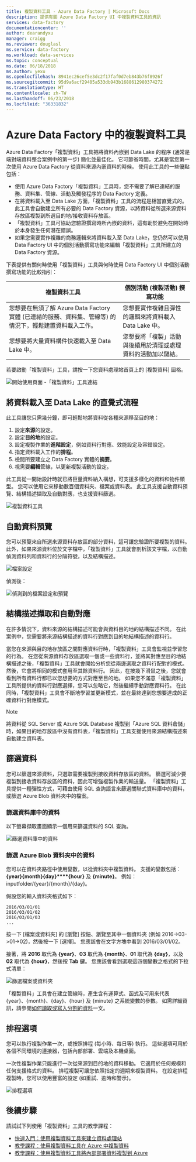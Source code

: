 ```yaml
---
title: 複製資料工具 - Azure Data Factory | Microsoft Docs
description: 提供有關 Azure Data Factory UI 中複製資料工具的資訊
services: data-factory
documentationcenter: ''
author: dearandyxu
manager: craigg
ms.reviewer: douglasl
ms.service: data-factory
ms.workload: data-services
ms.topic: conceptual
ms.date: 06/18/2018
ms.author: yexu
ms.openlocfilehash: 8941ec26cef5e3dc2f17faf0d7eb843b76f8926f
ms.sourcegitcommit: 95d9a6acf29405a533db943b1688612980374272
ms.translationtype: HT
ms.contentlocale: zh-TW
ms.lasthandoff: 06/23/2018
ms.locfileid: "36331832"
---
```

# <a name="copy-data-tool-in-azure-data-factory"></a>Azure Data Factory 中的複製資料工具
Azure Data Factory「複製資料」工具把將資料內嵌到 Data Lake 的程序 (通常是端對端資料整合案例中的第一步) 簡化並最佳化。  它可節省時間，尤其是當您第一次使用 Azure Data Factory 從資料來源內嵌資料的時候。 使用此工具的一些優點包括：

- 使用 Azure Data Factory「複製資料」工具時，您不需要了解已連結的服務、資料集、管線、活動及觸發程序的 Data Factory 定義。 
- 在將資料載入至 Data Lake 方面，「複製資料」工具的流程是相當直覺式的。 此工具會自動建立所有必要的 Data Factory 資源，以將資料從所選來源資料存放區複製到所選目的地/接收資料存放區。 
- 「複製資料」工具可協助您驗證撰寫時所內嵌的資料，這有助於避免在開始時於本身發生任何潛在錯誤。
- 如果您需要實作複雜的商務邏輯來將資料載入至 Data Lake，您仍然可以使用 Data Factory UI 中的個別活動撰寫功能來編輯「複製資料」工具所建立的 Data Factory 資源。 

下表提供有關何時使用「複製資料」工具與何時使用 Data Factory UI 中個別活動撰寫功能的比較指引： 

| 複製資料工具 | 個別活動 (複製活動) 撰寫功能 |
| -------------- | -------------------------------------- |
| 您想要在無須了解 Azure Data Factory 實體 (已連結的服務、資料集、管線等) 的情況下，輕鬆建置資料載入工作。 | 您想要實作複雜且彈性的邏輯來將資料載入 Data Lake 中。 |
| 您想要將大量資料構件快速載入至 Data Lake 中。 | 您想要將「複製」活動與後續用於清理或處理資料的活動加以鏈結。 |

若要啟動「複製資料」工具，請按一下您資料處理站首頁上的 [複製資料] 圖格。

![開始使用頁面 -「複製資料」工具連結](./media/copy-data-tool/get-started-page.png)


## <a name="intuitive-flow-for-loading-data-into-a-data-lake"></a>將資料載入至 Data Lake 的直覺式流程
此工具讓您只需幾分鐘，即可輕鬆地將資料從各種來源移至目的地：  

1. 設定**來源**的設定。
2. 設定**目的地**的設定。 
3. 設定複製作業的**進階設定**，例如資料行對應、效能設定及容錯設定。 
4. 指定資料載入工作的**排程**。 
5. 檢閱所要建立之 Data Factory 實體的**摘要**。 
6. 視需要**編輯**管線，以更新複製活動的設定。 

 此工具從一開始設計時就已將巨量資料納入構想，可支援多樣化的資料和物件類型。 您可以使用它來移動數百個資料夾、檔案或資料表。 此工具支援自動資料預覽、結構描述擷取及自動對應，也支援資料篩選。

![複製資料工具](./media/copy-data-tool/copy-data-tool.png)

## <a name="automatic-data-preview"></a>自動資料預覽
您可以預覽來自所選來源資料存放區的部分資料，這可讓您驗證所要複製的資料。 此外，如果來源資料位於文字檔中，「複製資料」工具就會剖析該文字檔，以自動偵測資料列和資料行的分隔符號，以及結構描述。

![檔案設定](./media/copy-data-tool/file-format-settings.png)

偵測後：

![偵測到的檔案設定和預覽](./media/copy-data-tool/after-detection.png)

## <a name="schema-capture-and-automatic-mapping"></a>結構描述擷取和自動對應
在許多情況下，資料來源的結構描述可能會與資料目的地的結構描述不同。 在此案例中，您需要將來源結構描述的資料行對應到目的地結構描述的資料行。

當您在來源與目的地存放區之間對應資料行時，「複製資料」工具會監視並學習您的行為。 在您從來源資料存放區選取一個或一些資料行，並將其對應至目的地結構描述之後，「複製資料」工具就會開始分析您從兩邊選取之資料行配對的模式。 然後，它會將相同的模式套用至其餘資料行。 因此，在按幾下滑鼠之後，您就會看到所有資料行都已以您想要的方式對應至目的地。  如果您不滿意「複製資料」工具所提供的資料行對應選擇，您可以忽略它，然後繼續手動對應資料行。 在此同時，「複製資料」工具會不斷地學習並更新模式，並在最終達到您想要達成的正確資料行對應模式。 

> [!NOTE]
> 將資料從 SQL Server 或 Azure SQL Database 複製到「Azure SQL 資料倉儲」時，如果目的地存放區中沒有資料表，「複製資料」工具支援使用來源結構描述來自動建立資料表。 

## <a name="filter-data"></a>篩選資料
您可以篩選來源資料，只選取需要複製到接收資料存放區的資料。 篩選可減少要複製到接收資料存放區的資料，因此可增強複製作業的輸送量。 「複製資料」工具提供一種彈性方式，可藉由使用 SQL 查詢語言來篩選關聯式資料庫中的資料，或篩選 Azure Blob 資料夾中的檔案。 

### <a name="filter-data-in-a-database"></a>篩選資料庫中的資料
以下螢幕擷取畫面顯示一個用來篩選資料的 SQL 查詢。

![篩選資料庫中的資料](./media/copy-data-tool/filter-data-in-database.png)

### <a name="filter-data-in-an-azure-blob-folder"></a>篩選 Azure Blob 資料夾中的資料
您可以在資料夾路徑中使用變數，以從資料夾中複製資料。 支援的變數包括︰**{year}****{month}****{day}****{hour}** 及 **{minute}**。 例如︰inputfolder/{year}/{month}/{day}。 

假設您的輸入資料夾格式如下︰ 

```
2016/03/01/01
2016/03/01/02
2016/03/01/03
...
```

按一下 [檔案或資料夾] 的 [瀏覽] 按鈕、瀏覽至其中一個資料夾 (例如 2016->03->01->02)，然後按一下 [選擇]。 您應該會在文字方塊中看到 2016/03/01/02。 

接著，將 **2016** 取代為 **{year}**、**03** 取代為 **{month}**、**01** 取代為 **{day}**，以及 **02** 取代為 **{hour}**，然後按 **Tab** 鍵。 您應該會看到選取這四個變數之格式的下拉式清單︰

![篩選檔案或資料夾](./media/copy-data-tool/filter-file-or-folder.png)

「複製資料」工具會在建立管線時，產生含有運算式、函式及可用來代表 {year}、{month}、{day}、{hour} 及 {minute} 之系統變數的參數。 如需詳細資訊，請參閱[如何讀取或寫入分割的資料](how-to-read-write-partitioned-data.md)一文。

## <a name="scheduling-options"></a>排程選項
您可以執行複製作業一次，或按照排程 (每小時、每日等) 執行。 這些選項可用於各個不同環境的連接器，包括內部部署、雲端及本機桌面。 

一次性複製作業只能進行一次從來源到目的地的資料移動。 它適用於任何規模和任何支援格式的資料。 排程複製可讓您依照指定的週期來複製資料。 在設定排程複製時，您可以使用豐富的設定 (如重試、逾時和警示)。

![排程選項](./media/copy-data-tool/scheduling-options.png)


## <a name="next-steps"></a>後續步驟
請試試下列使用「複製資料」工具的教學課程：

- [快速入門：使用複製資料工具來建立資料處理站](quickstart-create-data-factory-copy-data-tool.md)
- [教學課程：使用複製資料工具在 Azure 中複製資料](tutorial-copy-data-tool.md) 
- [教學課程：使用複製資料工具將內部部署資料複製到 Azure](tutorial-hybrid-copy-data-tool.md)

